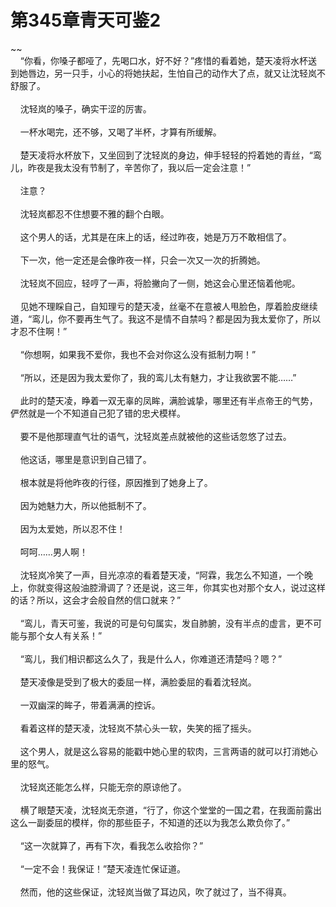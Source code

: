 # 第345章青天可鉴2
~~<br>&nbsp;&nbsp;&nbsp;&nbsp;“你看，你嗓子都哑了，先喝口水，好不好？”疼惜的看着她，楚天凌将水杯送到她唇边，另一只手，小心的将她扶起，生怕自己的动作大了点，就又让沈轻岚不舒服了。<br><br>&nbsp;&nbsp;&nbsp;&nbsp;沈轻岚的嗓子，确实干涩的厉害。<br><br>&nbsp;&nbsp;&nbsp;&nbsp;一杯水喝完，还不够，又喝了半杯，才算有所缓解。<br><br>&nbsp;&nbsp;&nbsp;&nbsp;楚天凌将水杯放下，又坐回到了沈轻岚的身边，伸手轻轻的捋着她的青丝，“鸾儿，昨夜是我太没有节制了，辛苦你了，我以后一定会注意！”<br><br>&nbsp;&nbsp;&nbsp;&nbsp;注意？<br><br>&nbsp;&nbsp;&nbsp;&nbsp;沈轻岚都忍不住想要不雅的翻个白眼。<br><br>&nbsp;&nbsp;&nbsp;&nbsp;这个男人的话，尤其是在床上的话，经过昨夜，她是万万不敢相信了。<br><br>&nbsp;&nbsp;&nbsp;&nbsp;下一次，他一定还是会像昨夜一样，只会一次又一次的折腾她。<br><br>&nbsp;&nbsp;&nbsp;&nbsp;沈轻岚不回应，轻哼了一声，将脸撇向了一侧，她这会心里还恼着他呢。<br><br>&nbsp;&nbsp;&nbsp;&nbsp;见她不理睬自己，自知理亏的楚天凌，丝毫不在意被人甩脸色，厚着脸皮继续道，“鸾儿，你不要再生气了。我这不是情不自禁吗？都是因为我太爱你了，所以才忍不住啊！”<br><br>&nbsp;&nbsp;&nbsp;&nbsp;“你想啊，如果我不爱你，我也不会对你这么没有抵制力啊！”<br><br>&nbsp;&nbsp;&nbsp;&nbsp;“所以，还是因为我太爱你了，我的鸾儿太有魅力，才让我欲罢不能……”<br><br>&nbsp;&nbsp;&nbsp;&nbsp;此时的楚天凌，睁着一双无辜的凤眸，满脸诚挚，哪里还有半点帝王的气势，俨然就是一个不知道自己犯了错的忠犬模样。<br><br>&nbsp;&nbsp;&nbsp;&nbsp;要不是他那理直气壮的语气，沈轻岚差点就被他的这些话忽悠了过去。<br><br>&nbsp;&nbsp;&nbsp;&nbsp;他这话，哪里是意识到自己错了。<br><br>&nbsp;&nbsp;&nbsp;&nbsp;根本就是将他昨夜的行径，原因推到了她身上了。<br><br>&nbsp;&nbsp;&nbsp;&nbsp;因为她魅力大，所以他抵制不了。<br><br>&nbsp;&nbsp;&nbsp;&nbsp;因为太爱她，所以忍不住！<br><br>&nbsp;&nbsp;&nbsp;&nbsp;呵呵……男人啊！<br><br>&nbsp;&nbsp;&nbsp;&nbsp;沈轻岚冷笑了一声，目光凉凉的看着楚天凌，“阿霖，我怎么不知道，一个晚上，你就变得这般油腔滑调了？还是说，这三年，你其实也对那个女人，说过这样的话？所以，这会才会般自然的信口就来？”<br><br>&nbsp;&nbsp;&nbsp;&nbsp;“鸾儿，青天可鉴，我说的可是句句属实，发自肺腑，没有半点的虚言，更不可能与那个女人有关系！”<br><br>&nbsp;&nbsp;&nbsp;&nbsp;“鸾儿，我们相识都这么久了，我是什么人，你难道还清楚吗？嗯？”<br><br>&nbsp;&nbsp;&nbsp;&nbsp;楚天凌像是受到了极大的委屈一样，满脸委屈的看着沈轻岚。<br><br>&nbsp;&nbsp;&nbsp;&nbsp;一双幽深的眸子，带着满满的控诉。<br><br>&nbsp;&nbsp;&nbsp;&nbsp;看着这样的楚天凌，沈轻岚不禁心头一软，失笑的摇了摇头。<br><br>&nbsp;&nbsp;&nbsp;&nbsp;这个男人，就是这么容易的能戳中她心里的软肉，三言两语的就可以打消她心里的怒气。<br><br>&nbsp;&nbsp;&nbsp;&nbsp;沈轻岚还能怎么样，只能无奈的原谅他了。<br><br>&nbsp;&nbsp;&nbsp;&nbsp;横了眼楚天凌，沈轻岚无奈道，“行了，你这个堂堂的一国之君，在我面前露出这么一副委屈的模样，你的那些臣子，不知道的还以为我怎么欺负你了。”<br><br>&nbsp;&nbsp;&nbsp;&nbsp;“这一次就算了，再有下次，看我怎么收拾你？”<br><br>&nbsp;&nbsp;&nbsp;&nbsp;“一定不会！我保证！”楚天凌连忙保证道。<br><br>&nbsp;&nbsp;&nbsp;&nbsp;然而，他的这些保证，沈轻岚当做了耳边风，吹了就过了，当不得真。<br><br>
                    

<script>_fwqdsqadxfw()</script>
<div><script>_dfwf1dw();</script></div>
<div><script>_dfwf1agdw();</script></div>
                